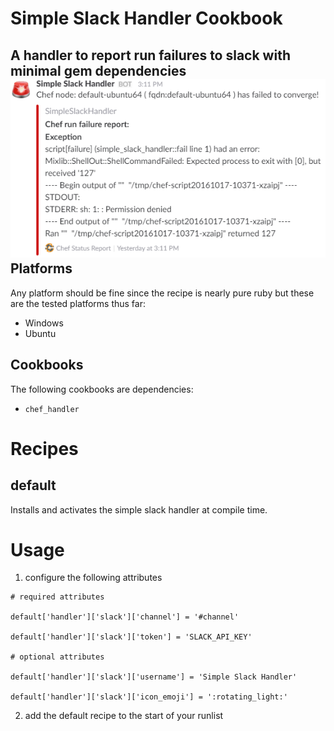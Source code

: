 
Simple Slack Handler Cookbook
================

A handler to report run failures to slack with minimal gem dependencies
![Alt text](/screencap.png?raw=true "A Slack Alert")
Platforms
---------
Any platform should be fine since the recipe is nearly pure ruby but these are
the tested platforms thus far:

* Windows
* Ubuntu

Cookbooks
---------

The following cookbooks are dependencies:

* `chef_handler`


Recipes
=======

default
-------
Installs and activates the simple slack handler at compile time.

Usage
=====
1. configure the following attributes
  ```
  # required attributes

  default['handler']['slack']['channel'] = '#channel'

  default['handler']['slack']['token'] = 'SLACK_API_KEY'

  # optional attributes

  default['handler']['slack']['username'] = 'Simple Slack Handler'

  default['handler']['slack']['icon_emoji'] = ':rotating_light:'

  ```
2. add the default recipe to the start of your runlist
